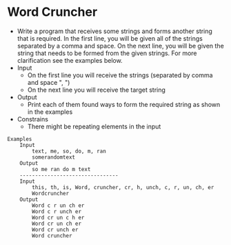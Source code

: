 # Word Cruncher
* Write a program that receives some strings and forms another string that is required. In the first line, you will be given all of the strings separated by a comma and space. On the next line, you will be given the string that needs to be formed from the given strings. For more clarification see the examples below.
* Input
  - On the first line you will receive the strings (separated by comma and space ", ")
  - On the next line you will receive the target string
* Output
  - Print each of them found ways to form the required string as shown in the examples
* Constrains
  - There might be repeating elements in the input

``` 
Examples
    Input
        text, me, so, do, m, ran
        somerandomtext
    Output
        so me ran do m text    
    --------------------------------
    Input
        this, th, is, Word, cruncher, cr, h, unch, c, r, un, ch, er
        Wordcruncher
    Output
        Word c r un ch er
        Word c r unch er
        Word cr un c h er
        Word cr un ch er
        Word cr unch er
        Word cruncher
    
```
